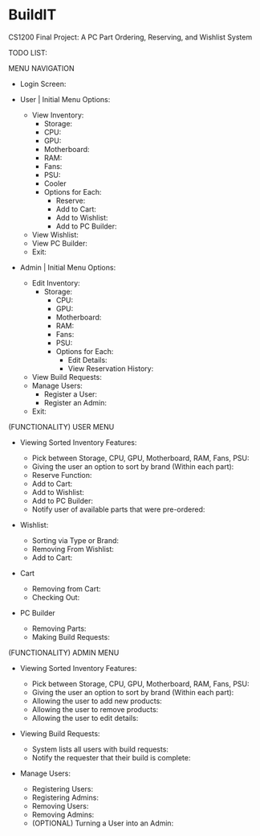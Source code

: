 # BuildIT
CS1200 Final Project: A PC Part Ordering, Reserving, and Wishlist System

TODO LIST:

MENU NAVIGATION

- Login Screen: 
- User | Initial Menu Options:
    - View Inventory:
        - Storage:
        - CPU:
        - GPU:
        - Motherboard:
        - RAM:
        - Fans:
        - PSU:
        - Cooler
        - Options for Each:
            - Reserve:
            - Add to Cart:
            - Add to Wishlist:
            - Add to PC Builder:
    - View Wishlist: 
    - View PC Builder:
    - Exit:

- Admin | Initial Menu Options:
    - Edit Inventory:
      - Storage:
        - CPU:
        - GPU:
        - Motherboard:
        - RAM:
        - Fans:
        - PSU:
        - Options for Each:
           - Edit Details:
           - View Reservation History:
    - View Build Requests: 
    - Manage Users:
        - Register a User:
        - Register an Admin:
    - Exit:

(FUNCTIONALITY) USER MENU
- Viewing Sorted Inventory Features: 
  - Pick between Storage, CPU, GPU, Motherboard, RAM, Fans, PSU:
  - Giving the user an option to sort by brand (Within each part):
  - Reserve Function:
  - Add to Cart:
  - Add to Wishlist:
  - Add to PC Builder:
  - Notify user of available parts that were pre-ordered:

- Wishlist:
  - Sorting via Type or Brand: 
  - Removing From Wishlist:
  - Add to Cart:

- Cart
  - Removing from Cart: 
  - Checking Out: 

- PC Builder
  - Removing Parts: 
  - Making Build Requests:

(FUNCTIONALITY) ADMIN MENU
- Viewing Sorted Inventory Features: 
  - Pick between Storage, CPU, GPU, Motherboard, RAM, Fans, PSU:
  - Giving the user an option to sort by brand (Within each part):
  - Allowing the user to add new products:
  - Allowing the user to remove products:
  - Allowing the user to edit details:

- Viewing Build Requests:
  - System lists all users with build requests:
  - Notify the requester that their build is complete:

- Manage Users:
  - Registering Users:
  - Registering Admins:
  - Removing Users:
  - Removing Admins:
  - (OPTIONAL) Turning a User into an Admin:

